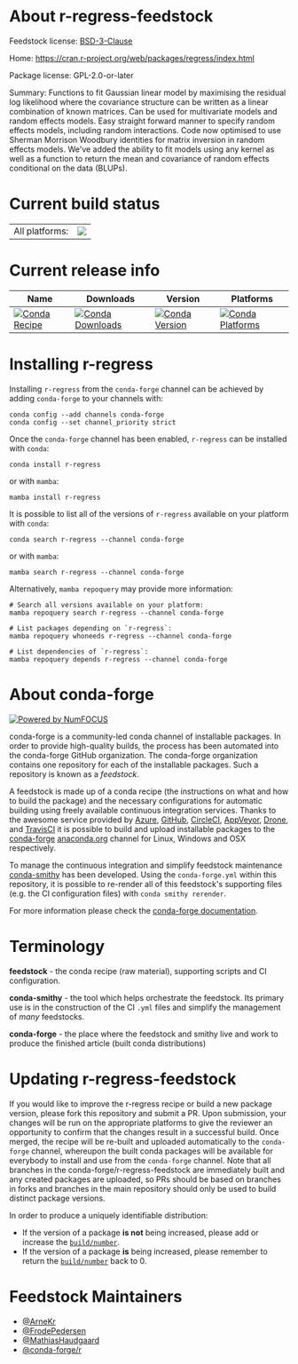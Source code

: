About r-regress-feedstock
=========================

Feedstock license: [BSD-3-Clause](https://github.com/conda-forge/r-regress-feedstock/blob/main/LICENSE.txt)

Home: https://cran.r-project.org/web/packages/regress/index.html

Package license: GPL-2.0-or-later

Summary: Functions to fit Gaussian linear model by maximising the residual log likelihood where the covariance structure can be written as a linear combination of known matrices.  Can be used for multivariate models and random effects models.  Easy straight forward manner to specify random effects models, including random interactions. Code now optimised to use Sherman Morrison Woodbury identities for matrix inversion in random effects models. We've added the ability to fit models using any kernel as well as a function to return the mean and covariance of random effects conditional on the data (BLUPs).

Current build status
====================


<table><tr><td>All platforms:</td>
    <td>
      <a href="https://dev.azure.com/conda-forge/feedstock-builds/_build/latest?definitionId=1528&branchName=main">
        <img src="https://dev.azure.com/conda-forge/feedstock-builds/_apis/build/status/r-regress-feedstock?branchName=main">
      </a>
    </td>
  </tr>
</table>

Current release info
====================

| Name | Downloads | Version | Platforms |
| --- | --- | --- | --- |
| [![Conda Recipe](https://img.shields.io/badge/recipe-r--regress-green.svg)](https://anaconda.org/conda-forge/r-regress) | [![Conda Downloads](https://img.shields.io/conda/dn/conda-forge/r-regress.svg)](https://anaconda.org/conda-forge/r-regress) | [![Conda Version](https://img.shields.io/conda/vn/conda-forge/r-regress.svg)](https://anaconda.org/conda-forge/r-regress) | [![Conda Platforms](https://img.shields.io/conda/pn/conda-forge/r-regress.svg)](https://anaconda.org/conda-forge/r-regress) |

Installing r-regress
====================

Installing `r-regress` from the `conda-forge` channel can be achieved by adding `conda-forge` to your channels with:

```
conda config --add channels conda-forge
conda config --set channel_priority strict
```

Once the `conda-forge` channel has been enabled, `r-regress` can be installed with `conda`:

```
conda install r-regress
```

or with `mamba`:

```
mamba install r-regress
```

It is possible to list all of the versions of `r-regress` available on your platform with `conda`:

```
conda search r-regress --channel conda-forge
```

or with `mamba`:

```
mamba search r-regress --channel conda-forge
```

Alternatively, `mamba repoquery` may provide more information:

```
# Search all versions available on your platform:
mamba repoquery search r-regress --channel conda-forge

# List packages depending on `r-regress`:
mamba repoquery whoneeds r-regress --channel conda-forge

# List dependencies of `r-regress`:
mamba repoquery depends r-regress --channel conda-forge
```


About conda-forge
=================

[![Powered by
NumFOCUS](https://img.shields.io/badge/powered%20by-NumFOCUS-orange.svg?style=flat&colorA=E1523D&colorB=007D8A)](https://numfocus.org)

conda-forge is a community-led conda channel of installable packages.
In order to provide high-quality builds, the process has been automated into the
conda-forge GitHub organization. The conda-forge organization contains one repository
for each of the installable packages. Such a repository is known as a *feedstock*.

A feedstock is made up of a conda recipe (the instructions on what and how to build
the package) and the necessary configurations for automatic building using freely
available continuous integration services. Thanks to the awesome service provided by
[Azure](https://azure.microsoft.com/en-us/services/devops/), [GitHub](https://github.com/),
[CircleCI](https://circleci.com/), [AppVeyor](https://www.appveyor.com/),
[Drone](https://cloud.drone.io/welcome), and [TravisCI](https://travis-ci.com/)
it is possible to build and upload installable packages to the
[conda-forge](https://anaconda.org/conda-forge) [anaconda.org](https://anaconda.org/)
channel for Linux, Windows and OSX respectively.

To manage the continuous integration and simplify feedstock maintenance
[conda-smithy](https://github.com/conda-forge/conda-smithy) has been developed.
Using the ``conda-forge.yml`` within this repository, it is possible to re-render all of
this feedstock's supporting files (e.g. the CI configuration files) with ``conda smithy rerender``.

For more information please check the [conda-forge documentation](https://conda-forge.org/docs/).

Terminology
===========

**feedstock** - the conda recipe (raw material), supporting scripts and CI configuration.

**conda-smithy** - the tool which helps orchestrate the feedstock.
                   Its primary use is in the construction of the CI ``.yml`` files
                   and simplify the management of *many* feedstocks.

**conda-forge** - the place where the feedstock and smithy live and work to
                  produce the finished article (built conda distributions)


Updating r-regress-feedstock
============================

If you would like to improve the r-regress recipe or build a new
package version, please fork this repository and submit a PR. Upon submission,
your changes will be run on the appropriate platforms to give the reviewer an
opportunity to confirm that the changes result in a successful build. Once
merged, the recipe will be re-built and uploaded automatically to the
`conda-forge` channel, whereupon the built conda packages will be available for
everybody to install and use from the `conda-forge` channel.
Note that all branches in the conda-forge/r-regress-feedstock are
immediately built and any created packages are uploaded, so PRs should be based
on branches in forks and branches in the main repository should only be used to
build distinct package versions.

In order to produce a uniquely identifiable distribution:
 * If the version of a package **is not** being increased, please add or increase
   the [``build/number``](https://docs.conda.io/projects/conda-build/en/latest/resources/define-metadata.html#build-number-and-string).
 * If the version of a package **is** being increased, please remember to return
   the [``build/number``](https://docs.conda.io/projects/conda-build/en/latest/resources/define-metadata.html#build-number-and-string)
   back to 0.

Feedstock Maintainers
=====================

* [@ArneKr](https://github.com/ArneKr/)
* [@FrodePedersen](https://github.com/FrodePedersen/)
* [@MathiasHaudgaard](https://github.com/MathiasHaudgaard/)
* [@conda-forge/r](https://github.com/conda-forge/r/)

